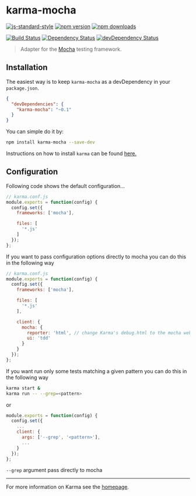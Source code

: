 # karma-mocha

[![js-standard-style](https://img.shields.io/badge/code%20style-standard-brightgreen.svg?style=flat-square)](https://github.com/karma-runner/karma-mocha)
 [![npm version](https://img.shields.io/npm/v/karma-mocha.svg?style=flat-square)](https://www.npmjs.com/package/karma-mocha) [![npm downloads](https://img.shields.io/npm/dm/karma-mocha.svg?style=flat-square)](https://www.npmjs.com/package/karma-mocha)

[![Build Status](https://img.shields.io/travis/karma-runner/karma-mocha/master.svg?style=flat-square)](https://travis-ci.org/karma-runner/karma-mocha) [![Dependency Status](https://img.shields.io/david/karma-runner/karma-mocha.svg?style=flat-square)](https://david-dm.org/karma-runner/karma-mocha) [![devDependency Status](https://img.shields.io/david/dev/karma-runner/karma-mocha.svg?style=flat-square)](https://david-dm.org/karma-runner/karma-mocha#info=devDependencies)

> Adapter for the [Mocha](http://mochajs.org/) testing framework.

## Installation

The easiest way is to keep `karma-mocha` as a devDependency in your `package.json`.
```json
{
  "devDependencies": {
    "karma-mocha": "~0.1"
  }
}
```

You can simple do it by:
```bash
npm install karma-mocha --save-dev
```

Instructions on how to install `karma` can be found [here.](http://karma-runner.github.io/0.12/intro/installation.html)

## Configuration
Following code shows the default configuration...
```js
// karma.conf.js
module.exports = function(config) {
  config.set({
    frameworks: ['mocha'],

    files: [
      '*.js'
    ]
  });
};
```

If you want to pass configuration options directly to mocha you can
do this in the following way

```js
// karma.conf.js
module.exports = function(config) {
  config.set({
    frameworks: ['mocha'],

    files: [
      '*.js'
    ],

    client: {
      mocha: {
        reporter: 'html', // change Karma's debug.html to the mocha web reporter
        ui: 'tdd'
      }
    }
  });
};
```

If you want run only some tests matching a given pattern you can
do this in the following way

```sh
karma start &
karma run -- --grep=<pattern>
```

or

```js
module.exports = function(config) {
  config.set({
    ...
    client: {
      args: ['--grep', '<pattern>'],
      ...
    }
  });
};
```

`--grep` argument pass directly to mocha


----

For more information on Karma see the [homepage].


[homepage]: http://karma-runner.github.com
